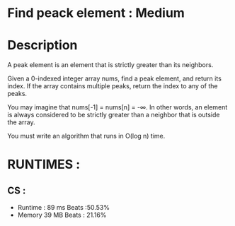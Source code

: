 # Find peack element : Medium 
# Description 
A peak element is an element that is strictly greater than its neighbors.

Given a 0-indexed integer array nums, find a peak element, and return its index. If the array contains multiple peaks, return the index to any of the peaks.

You may imagine that nums[-1] = nums[n] = -∞. In other words, an element is always considered to be strictly greater than a neighbor that is outside the array.

You must write an algorithm that runs in O(log n) time.

# RUNTIMES : 
## CS : 
* Runtime : 89 ms Beats :50.53%
* Memory 39 MB Beats : 21.16%